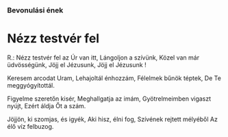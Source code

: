 ### Bevonulási ének

# Nézz testvér fel
R.: Nézz testvér fel az Úr van itt,
Lángoljon a szívünk,
Közel van már üdvösségünk,
Jöjj el Jézusunk,
Jöjj el Jézusunk !

Keresem arcodat Uram,
Lehajoltál énhozzám,
Félelmek bűnök téptek,
De Te meggyógyítottál.

Figyelme szeretőn kisér,
Meghallgatja az imám,
Gyötrelmeimben vigaszt nyújt,
Ezért áldja Őt a szám.

Jöjjön, ki szomjas, és igyék,
Aki hisz, élni fog,
Szívének rejtett mélyéből
Az élő víz felbuzog.
